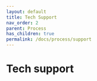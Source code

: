 ```yaml
---
layout: default
title: Tech Support
nav_order: 2
parent: Process
has_children: true
permalink: /docs/process/support
---
```


# Tech support
